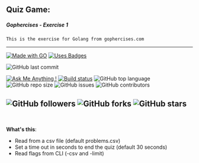 ## Quiz Game:
##### Gophercises - Exercise 1

`This is the exercise for Golang from gophercises.com`

---
[![Made with GO](https://forthebadge.com/images/badges/made-with-go.svg)](https://golang.org/)
[![Uses Badges](https://forthebadge.com/images/badges/uses-badges.svg)](https://github.com/ttimt/QuizGame)

![GitHub last commit](https://img.shields.io/github/last-commit/ttimt/QuizGame?style=for-the-badge)

[![Ask Me Anything !](https://img.shields.io/badge/Ask%20me-anything-1abc9c.svg)](https://linkedin.com/in/timothy0707/)
[![Build status](https://ci.appveyor.com/api/projects/status/y17k0s0nufoipj57/branch/master?svg=true)](https://ci.appveyor.com/project/ttimt/quizgame/branch/master)
![GitHub top language](https://img.shields.io/github/languages/top/ttimt/QuizGame)
![GitHub repo size](https://img.shields.io/github/repo-size/ttimt/QuizGame)
![GitHub issues](https://img.shields.io/github/issues/ttimt/QuizGame)
![GitHub contributors](https://img.shields.io/github/contributors/ttimt/QuizGame)

![GitHub followers](https://img.shields.io/github/followers/ttimt?label=Follow&style=social)
![GitHub forks](https://img.shields.io/github/forks/ttimt/QuizGame?style=social)
![GitHub stars](https://img.shields.io/github/stars/ttimt/QuizGame?style=social)
---
<br>

**What's this**:
- Read from a csv file (default problems.csv)
- Set a time out in seconds to end the quiz (default 30 seconds)
- Read flags from CLI (-csv and -limit)

